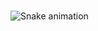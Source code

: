 <div align="center">
</div>

###

<img src="https://raw.githubusercontent.com/wdevsley/wdevsley/output/snake.svg" alt="Snake animation" />

###
